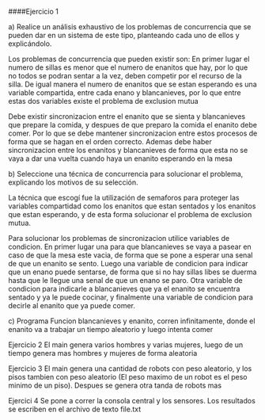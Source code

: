 ####Ejercicio 1

a) Realice un análisis exhaustivo de los problemas de concurrencia que se pueden dar en un sistema de este tipo, planteando cada uno de ellos y explicándolo.

Los problemas de concurrencia que pueden existir son:
En primer lugar el numero de sillas es menor que el numero de enanitos que hay, por lo que no todos se podran sentar a la vez, deben competir por el recurso de la silla. De igual manera el numero de enanitos que se estan esperando es una variable compartida, entre cada enano y blancanieves, por lo que entre estas dos variables existe el problema de exclusion mutua

Debe existir sincronizacion entre el enanito que se sienta y blancanieves que prepare la comida, y despues de que preparo la comida el enanito debe comer. Por lo que se debe mantener sincronizacion entre estos procesos de forma que se hagan en el orden correcto. Ademas debe haber sincronizacion entre los enanitos y blancanieves de forma que esta no se vaya a dar una vuelta cuando haya un enanito esperando en la mesa

b) Seleccione una técnica de concurrencia para solucionar el problema, explicando los motivos de su selección.

La técnica que escogí fue la utilización de semaforos para proteger las variables compartidad como los enanitos que estan sentados y los enanitos que estan esperando, y de esta forma solucionar el problema de exclusion mutua.

Para solucionar los problemas de sincronizacion utilice variables de condicion. En primer lugar una para que blancanieves se vaya a pasear en caso de que la mesa este vacia, de forma que se pone a esperar una senal de que un enanito se sento. Luego una variable de condicion para indicar que un enano puede sentarse, de forma que si no hay sillas libes se duerma hasta que le llegue una senal de que un enano se paro. Otra variable de condicion para indicarle a blancanieves que ya el enanito se encuentra sentado y ya le puede cocinar, y finalmente una variable de condicion para decirle al enanito que ya puede comer.

c) Programa
Funcion blancanieves y enanito, corren infinitamente, donde el enanito va a trabajar un tiempo aleatorio y luego intenta comer

Ejercicio 2
El main genera varios hombres y varias mujeres, luego de un tiempo genera mas hombres y mujeres de forma aleatoria

Ejercicio 3
El main genera una cantidad de robots con peso aleatorio, y los pisos tambien con peso aleatorio (El peso maximo de un robot es el peso minimo de un piso). Despues se genera otra tanda de robots mas

Ejercici 4
Se pone a correr la consola central y los sensores. Los resultados se escriben en el archivo de texto file.txt
